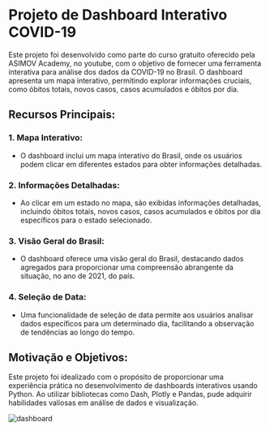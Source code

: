 # Projeto de Dashboard Interativo COVID-19

Este projeto foi desenvolvido como parte do curso gratuito oferecido pela ASIMOV Academy, no youtube, com o objetivo de fornecer uma ferramenta interativa para análise dos dados da COVID-19 no Brasil. O dashboard apresenta um mapa interativo, permitindo explorar informações cruciais, como óbitos totais, novos casos, casos acumulados e óbitos por dia.

## **Recursos Principais:**

### 1. **Mapa Interativo:**
   - O dashboard inclui um mapa interativo do Brasil, onde os usuários podem clicar em diferentes estados para obter informações detalhadas.

### 2. **Informações Detalhadas:**
   - Ao clicar em um estado no mapa, são exibidas informações detalhadas, incluindo óbitos totais, novos casos, casos acumulados e óbitos por dia específicos para o estado selecionado.

### 3. **Visão Geral do Brasil:**
   - O dashboard oferece uma visão geral do Brasil, destacando dados agregados para proporcionar uma compreensão abrangente da situação, no ano de 2021, do país.

### 4. **Seleção de Data:**
   - Uma funcionalidade de seleção de data permite aos usuários analisar dados específicos para um determinado dia, facilitando a observação de tendências ao longo do tempo.

## **Motivação e Objetivos:**
Este projeto foi idealizado com o propósito de proporcionar uma experiência prática no desenvolvimento de dashboards interativos usando Python. Ao utilizar bibliotecas como Dash, Plotly e Pandas, pude adquirir habilidades valiosas em análise de dados e visualização.

![dashboard](https://github.com/lucas-sacchi/Dashboard-COVID19/assets/77127729/6ea05aad-317c-48bf-8caa-5aeaad810dc6)
